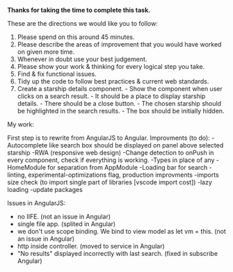 **Thanks for taking the time to complete this task.**

These are the directions we would like you to follow:
 1. Please spend on this around 45 minutes. 
 2. Please describe the areas of improvement that you would have worked on given more time. 
 3. Whenever in doubt use your best judgement.
 4. Please show your work & thinking for every logical step you take.
 5. Find & fix functional issues. 
 6. Tidy up the code to follow best practices & current web standards.
 7.  Create a starship details component.
	- Show the component when user clicks on a search result.
	- It should be a place to display starship details.
	- There should be a close button.
	- The chosen starship should be highlighted in the search results.
	- The box should be initially hidden.
	
My work:

First step is to rewrite from AngularJS to Angular.
Improvments (to do):
-Autocomplete like search box should be displayed on panel above selected starship
-RWA (responsive web design)
-Change detection to onPush in every component, check if everything is working.
-Types in place of any
-HomeModule for separation from AppModule 
-Loading bar for search 
-linting, experimental-optimizations flag, production improvments
-imports size check (to import single part of libraries [vscode import cost])
-lazy loading
-update packages

Issues in AngularJS: 
- no IIFE. (not an issue in Angular)
- single file app. (splited in Angular)
- we don't use scope binding. We bind to view model as let vm = this. (not an issue in Angular)
- http inside controller. (moved to service in Angular)
- "No results" displayed incorrectly with last search. (fixed in subscribe Angular) 
